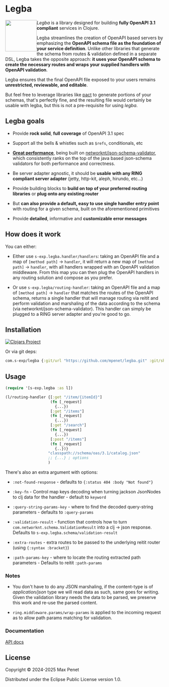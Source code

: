 # Legba 
<img src="https://github.com/user-attachments/assets/56ce1920-445a-4376-932d-f2115f6e4f5c" width="100" height="100" style="float:left;">


*Legba* is a library designed for building **fully OpenAPI 3.1 compliant**
services in Clojure.

Legba streamlines the creation of OpenAPI based servers by emphasizing the
**OpenAPI schema file as the foundation of your service definition**. Unlike other
libraries that generate the schema from routes & validation defined in a
separate DSL, Legba takes the opposite approach: **it uses your OpenAPI schema to
create the necessary routes and wraps your supplied handlers with OpenAPI
validation**.

Legba ensures that the final OpenAPI file exposed to your users remains
**unrestricted, reviewable, and editable**.

But feel free to leverage libraries like [pact](https://github.com/mpenet/pact)
to generate portions of your schemas, that's perfectly fine, and the resulting
file would certainly be usable with legba, but this is not a pre-requisite for
using *legba*.

## Legba goals

* Provide **rock solid**, **full coverage** of OpenAPI 3.1 spec

* Support all the bells & whistles such as `$refs`, conditionals, etc

* **[Great
  performance](https://www.creekservice.org/json-schema-validation-comparison/performance)**,
  being built on
  [networknt/json-schema-validator](https://github.com/networknt/json-schema-validator),
  which consistently ranks on the top of the java based json-schema validators
  for both performance and correctness.

* Be server adapter agnostic, it should be **usable with any RING compliant
  server adapter** (jetty, http-kit, aleph, hirundo, etc...)
  
* Provide building blocks to **build on top of your preferred routing libraries**
  or **plug onto any existing router**
  
* But **can also provide a default, easy to use single handler entry point**
  with routing for a given schema, built on the aforementioned primitives

* Provide **detailed**, informative and **customizable error messages**

## How does it work

You can either:

* Either use `s-exp.legba.handler/handlers`: taking an OpenAPI file and a map of
  `[method path]` -> `handler`, it will return a new map of `[method path]` ->
  `handler`, with all handlers wrapped with an OpenAPI validation
  middleware. From this map you can then plug the OpenAPI handlers in any
  routing solution and compose as you prefer.

* Or use `s-exp.legba/routing-handler`: taking an OpenAPI file and a map of
  `[method path]` -> `handler` that matches the routes of the OpenAPI schema,
  returns a single handler that will manage routing via reitit and perform
  validation and marshaling of the data according to the schema (via
  networknt/json-schema-validator). This handler can simply be plugged to a RING
  server adapter and you're good to go.
  
## Installation

[![Clojars Project](https://img.shields.io/clojars/v/com.s-exp/legba.svg)](https://clojars.org/com.s-exp/legba)

Or via git deps:

```clj 
com.s-exp/legba {:git/url "https://github.com/mpenet/legba.git" :git/sha "..."}
```

## Usage 

``` clj
(require '[s-exp.legba :as l])

(l/routing-handler {[:get "/item/{itemId}"]
                    (fn [_request]
                      {...})
                    [:get "/items"]
                    (fn [_request]
                      {...})
                    [:get "/search"]
                    (fn [_request]
                      {...})
                    [:post "/items"]
                    (fn [_request]
                      {..})}
                   "classpath://schema/oas/3.1/catalog.json"
                   ;; {...} ; options
                   )
```

There's also an extra argument with options:

* `:not-found-response` - defaults to `{:status 404 :body "Not found"}`

* `:key-fn` - Control map keys decoding when turning jackson JsonNodes to clj
  data for the handler - default to `keyword`
  
* `:query-string-params-key` - where to find the decoded query-string
  parameters - defaults to `:query-params`
  
* `:validation-result` - function that controls how to turn
  `com.networknt.schema.ValidationResult` into a clj -> json response. Defaults
  to `s-exp.legba.schema/validation-result`
  
* `:extra-routes` - extra routes to be passed to the underlying reitit router
  (using `{:syntax :bracket}`)

* `:path-params-key` - where to locate the routing extracted path parameters -
  Defaults to reitit `:path-params`
  
### Notes

* You don't have to do any JSON marshaling, if the content-type is of
*application/json* type we will read data as such, same goes for writing. Given
the validation library needs the data to be parsed, we preserve this work and
re-use the parsed content.

* `ring.middleware.params/wrap-params` is applied to the incoming request as to
allow path params matching for validation.

### Documentation

[API docs](API.md)

## License

Copyright © 2024-2025 Max Penet

Distributed under the Eclipse Public License version 1.0.
